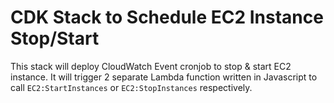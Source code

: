 # CDK Stack to Schedule EC2 Instance Stop/Start

This stack will deploy CloudWatch Event cronjob to stop & start EC2 instance. It will trigger 2 separate Lambda function written in Javascript to call `EC2:StartInstances` or `EC2:StopInstances` respectively.